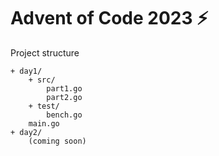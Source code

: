 # Advent of Code 2023 ⚡

Project structure
```
+ day1/
	+ src/
		part1.go
		part2.go
	+ test/
		bench.go
 	main.go
+ day2/
	(coming soon)
```
